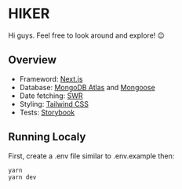 # HIKER

Hi guys. Feel free to look around and explore! 😉

## Overview

- Frameword: [Next.js](https://nextjs.org/)
- Database: [MongoDB Atlas](https://www.mongodb.com/atlas/database) and [Mongoose](https://mongoosejs.com/)
- Date fetching: [SWR](https://swr.vercel.app/)
- Styling: [Tailwind CSS](https://tailwindcss.com/)
- Tests: [Storybook](https://storybook.js.org/)

## Running Localy

First, create a .env file similar to .env.example then:

```
yarn
yarn dev
```
